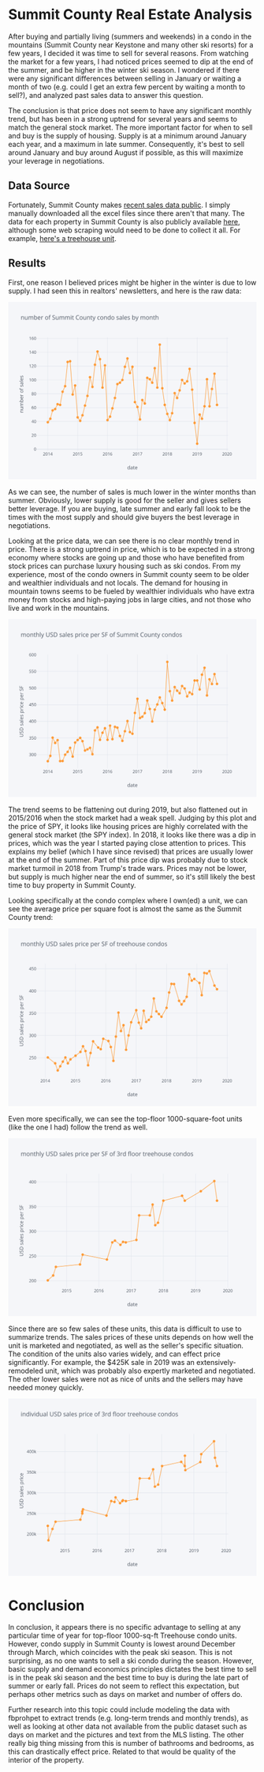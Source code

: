 # Summit County Real Estate Analysis
After buying and partially living (summers and weekends) in a condo in the mountains (Summit County near Keystone and many other ski resorts) for a few years, I decided it was time to sell for several reasons.  From watching the market for a few years, I had noticed prices seemed to dip at the end of the summer, and be higher in the winter ski season.  I wondered if there were any significant differences between selling in January or waiting a month of two (e.g. could I get an extra few percent by waiting a month to sell?), and analyzed past sales data to answer this question.

The conclusion is that price does not seem to have any significant monthly trend, but has been in a strong uptrend for several years and seems to match the general stock market.  The more important factor for when to sell and buy is the supply of housing.  Supply is at a minimum around January each year, and a maximum in late summer.  Consequently, it's best to sell around January and buy around August if possible, as this will maximize your leverage in negotiations.

## Data Source
Fortunately, Summit County makes [recent sales data public](http://www.co.summit.co.us/389/Sales-Reports).  I simply manually downloaded all the excel files since there aren't that many.  The data for each property in Summit County is also publicly available [here](http://gis.summitcountyco.gov/Map/), although some web scraping would need to be done to collect it all.  For example, [here's a treehouse unit](http://gis.summitcountyco.gov/Map/DetailData.aspx?Schno=6507154).

## Results
First, one reason I believed prices might be higher in the winter is due to low supply.  I had seen this in realtors' newsletters, and here is the raw data:

![condo sales counts per month](images/summit_co_condo_number_of_sales.png)

As we can see, the number of sales is much lower in the winter months than summer.  Obviously, lower supply is good for the seller and gives sellers better leverage.  If you are buying, late summer and early fall look to be the times with the most supply and should give buyers the best leverage in negotiations.

Looking at the price data, we can see there is no clear monthly trend in price.  There is a strong uptrend in price, which is to be expected in a strong economy where stocks are going up and those who have benefited from stock prices can purchase luxury housing such as ski condos.  From my experience, most of the condo owners in Summit county seem to be older and wealthier individuals and not locals.  The demand for housing in mountain towns seems to be fueled by wealthier individuals who have extra money from stocks and high-paying jobs in large cities, and not those who live and work in the mountains.

![condo prices per SF](images/summit_co_condo_price_per_sf.png)

The trend seems to be flattening out during 2019, but also flattened out in 2015/2016 when the stock market had a weak spell.  Judging by this plot and the price of SPY, it looks like housing prices are highly correlated with the general stock market (the SPY index).  In 2018, it looks like there was a dip in prices, which was the year I started paying close attention to prices.  This explains my belief (which I have since revised) that prices are usually lower at the end of the summer.  Part of this price dip was probably due to stock market turmoil in 2018 from Trump's trade wars.  Prices may not be lower, but supply is much higher near the end of summer, so it's still likely the best time to buy property in Summit County.

Looking specifically at the condo complex where I own(ed) a unit, we can see the average price per square foot is almost the same as the Summit County trend:

![treehouse prices per sf](images/treehouse_price_per_sf.png)

Even more specifically, we can see the top-floor 1000-square-foot units (like the one I had) follow the trend as well.

![treehouse 3nd floor prices per sf](images/3rd_floor_unit_sales_per_sf.png)

Since there are so few sales of these units, this data is difficult to use to summarize trends.  The sales prices of these units depends on how well the unit is marketed and negotiated, as well as the seller's specific situation.  The condition of the units also varies widely, and can effect price significantly. For example, the $425K sale in 2019 was an extensively-remodeled unit, which was probably also expertly marketed and negotiated.  The other lower sales were not as nice of units and the sellers may have needed money quickly.

![treehouse 3nd floor prices per sf](images/3rd_floor_unit_sales.png)

# Conclusion
In conclusion, it appears there is no specific advantage to selling at any particular time of year for top-floor 1000-sq-ft Treehouse condo units.  However, condo supply in Summit County is lowest around December through March, which coincides with the peak ski season.  This is not surprising, as no one wants to sell a ski condo during the season.  However, basic supply and demand economics principles dictates the best time to sell is in the peak ski season and the best time to buy is during the late part of summer or early fall.  Prices do not seem to reflect this expectation, but perhaps other metrics such as days on market and number of offers do.

Further research into this topic could include modeling the data with fbprohpet to extract trends (e.g. long-term trends and monthly trends), as well as looking at other data not available from the public dataset such as days on market and the pictures and text from the MLS listing.  The other really big thing missing from this is number of bathrooms and bedrooms, as this can drastically effect price.  Related to that would be quality of the interior of the property.